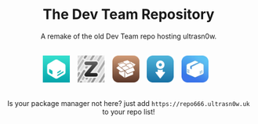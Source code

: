 <!DOCTYPE html>
<html lang="en">
<head>
  <meta charset="UTF-8">
  <meta http-equiv="X-UA-Compatible" content="IE=edge">
  <meta name="viewport" content="width=device-width, initial-scale=1.0">
  <link rel="stylesheet" href="https://repo666.ultrasn0w.uk/css/styles.css">
  <link rel="stylesheet" href="https://repo666.ultrasn0w.uk/css/repo.css">
</head>
<body>
<h1 id="rainbow" style="text-align: center;">The Dev Team Repository</h1>
<p style="text-align: center;">A remake of the old Dev Team repo hosting ultrasn0w.</p>
<p style="text-align: center;"><br /><a class="pkgmgr" href="sileo://source/https://repo666.ultrasn0w.uk/" target="_blank"><img src="css/sileo.png" alt="Add to Sileo" width="55" height="55" /></a>&nbsp;&nbsp;&nbsp; <a class="pkgmgr" href="zbra://sources/add/https://repo666.ultrasn0w.uk/" target="_blank"><img src="css/zbra.png" alt="Add to Zebra" width="55" height="55" /></a>&nbsp;&nbsp;&nbsp; <a class="pkgmgr" href="cydia://url/https://cydia.saurik.com/api/share#?source=https://repo666.ultrasn0w.uk/"><img src="css/cydia.png" alt="Add to Cydia" width="55" height="55" /></a>&nbsp;&nbsp;&nbsp; <a class="pkgmgr" href="installer://add/https://repo666.ultrasn0w.uk/" target="_blank"><img src="css/installer.png" alt="Add to Installer" width="55" height="55" /></a>&nbsp;&nbsp;&nbsp; <a class="pkgmgr" href="apt-repo://https://repo666.ultrasn0w.uk" target="_blank"><img src="css/saily.png" alt="Add to Saily" width="55" height="55" /></a>&nbsp;&nbsp;&nbsp;<br /><br /></p>
<p style="text-align: center;">Is your package manager not here? just add <code>https://repo666.ultrasn0w.uk</code> to your repo list!</p>
<p style="text-align: center;">&nbsp;</p>
 
</body>
</html>
